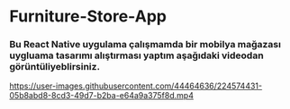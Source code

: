 # Furniture-Store-App

### Bu React Native uygulama çalışmamda  bir mobilya mağazası uygluama tasarımı alıştırması yaptım aşağıdaki videodan görüntüliyeblirsiniz.




https://user-images.githubusercontent.com/44464636/224574431-05b8abd8-8cd3-49d7-b2ba-e64a9a375f8d.mp4

